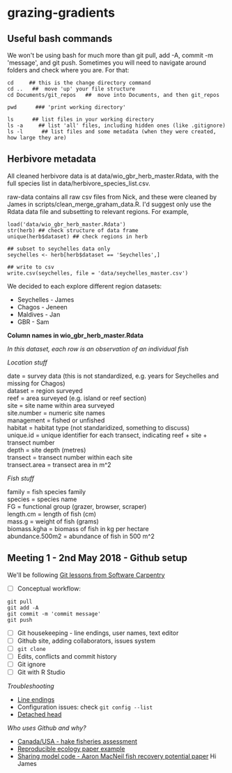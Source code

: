 # grazing-gradients

## Useful bash commands

We won't be using bash for much more than git pull, add -A, commit -m 'message', and git push. Sometimes you will need to navigate around folders and check where you are. For that:

``` 
cd     ## this is the change directory command
cd ..   ##  move 'up' your file structure
cd Documents/git_repos   ##  move into Documents, and then git_repos

pwd      ### 'print working directory'

ls      ## list files in your working directory
ls -a     ## list 'all' files, including hidden ones (like .gitignore)
ls -l      ## list files and some metadata (when they were created, how large they are)
```


## Herbivore metadata

All cleaned herbivore data is at data/wio_gbr_herb_master.Rdata, with the full species list in data/herbivore_species_list.csv. 

raw-data contains all raw csv files from Nick, and these were cleaned by James in scripts/clean_merge_graham_data.R. I'd suggest only use the Rdata data file and subsetting to relevant regions. For example,

```
load('data/wio_gbr_herb_master.Rdata')
str(herb) ## check structure of data frame
unique(herb$dataset) ## check regions in herb

## subset to seychelles data only
seychelles <- herb[herb$dataset == 'Seychelles',]

## write to csv
write.csv(seychelles, file = 'data/seychelles_master.csv')
```

We decided to each explore different region datasets:

* Seychelles - James
* Chagos - Jeneen
* Maldives - Jan
* GBR - Sam

**Column names in wio_gbr_herb_master.Rdata**

*In this dataset, each row is an observation of an individual fish*

*Location stuff* 

date = survey data (this is not standardized, e.g. years for Seychelles and missing for Chagos)  
dataset = region surveyed     
reef = area surveyed (e.g. island or reef section)   
site = site name within area surveyed   
site.number = numeric site names   
management = fished or unfished   
habitat = habitat type (not standaridized, something to discuss)   
unique.id = unique identifier for each transect, indicating reef + site + transect number   
depth = site depth (metres)   
transect = transect number within each site   
transect.area = transect area in m^2   

*Fish stuff*  

family = fish species family   
species = species name   
FG = functional group (grazer, browser, scraper)   
length.cm = length of fish (cm)   
mass.g = weight of fish (grams)   
biomass.kgha = biomass of fish in kg per hectare   
abundance.500m2 = abundance of fish in 500 m^2   

## Meeting 1 - 2nd May 2018 - Github setup

We'll be following [Git lessons from Software Carpentry](http://swcarpentry.github.io/git-novice/)

- [ ] Conceptual workflow: 
```
git pull
git add -A
git commit -m 'commit message'
git push
```
- [ ] Git housekeeping - line endings, user names, text editor
- [ ] Github site, adding collaborators, issues system
- [ ] ```git clone```
- [ ] Edits, conflicts and commit history
- [ ] Git ignore
- [ ] Git with R Studio

*Troubleshooting*  

* [Line endings](https://help.github.com/articles/dealing-with-line-endings/#platform-all)
* Configuration issues: check ```git config --list```
* [Detached head](https://stackoverflow.com/questions/10228760/fix-a-git-detached-head?utm_medium=organic&utm_source=google_rich_qa&utm_campaign=google_rich_qa)

*Who uses Github and why?*

* [Canada/USA - hake fisheries assessment](https://github.com/andrew-edwards/hake-assessment)
* [Reproducible ecology paper example](https://github.com/dbarneche/fishEggSize)
* [Sharing model code - Aaron MacNeil fish recovery potential paper](https://github.com/mamacneil/Unfished)
Hi James
